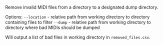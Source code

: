 Remove invalid MIDI files from a directory to a designated dump directory.

Options:
```--location``` - relative path from working directory to directory containing files to filter
```--dump``` - relative path from working directory to directory where bad MIDIs should be dumped

Will output a list of bad files in working directory in `removed_files.csv`.
